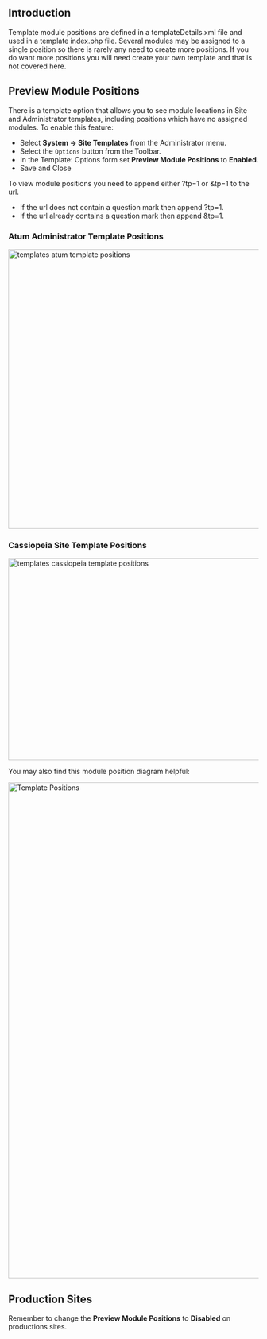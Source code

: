 <!-- Filename: J4.x:Module_Positions / Display title: Module Positions -->

## Introduction

Template module positions are defined in a templateDetails.xml file and
used in a template index.php file. Several modules may be assigned to a
single position so there is rarely any need to create more positions. If
you do want more positions you will need create your own template and
that is not covered here.

## Preview Module Positions

There is a template option that allows you to see module locations in
Site and Administrator templates, including positions which have no
assigned modules. To enable this feature:

- Select **System **→** Site Templates** from the Administrator menu.
- Select the `Options` button from the Toolbar.
- In the Template: Options form set **Preview Module Positions** to
  **Enabled**.
- Save and Close

To view module positions you need to append either ?tp=1 or &tp=1 to the
url.

- If the url does not contain a question mark then append ?tp=1.
- If the url already contains a question mark then append &tp=1.

### Atum Administrator Template Positions

<img
src="https://docs.joomla.org/images/thumb/7/7d/J4x-templates-atum-template-positions-en.png/800px-J4x-templates-atum-template-positions-en.png"
class="thumbborder" decoding="async"
srcset="https://docs.joomla.org/images/7/7d/J4x-templates-atum-template-positions-en.png 1.5x"
data-file-width="1000" data-file-height="703" width="800" height="562"
alt="templates atum template positions" />

### Cassiopeia Site Template Positions

<img
src="https://docs.joomla.org/images/thumb/e/e5/J4x-templates-cassiopeia-template-positions-en.png/800px-J4x-templates-cassiopeia-template-positions-en.png"
class="thumbborder" decoding="async"
srcset="https://docs.joomla.org/images/e/e5/J4x-templates-cassiopeia-template-positions-en.png 1.5x"
data-file-width="1000" data-file-height="508" width="800" height="406"
alt="templates cassiopeia template positions" />

You may also find this module position diagram helpful:

<img
src="https://docs.joomla.org/images/2/28/J4x-cassiopeia_template_explained_positions.png"
class="thumbborder" decoding="async" data-file-width="786"
data-file-height="980" width="800" height="997"
alt="Template Positions" />

## Production Sites

Remember to change the **Preview Module Positions** to **Disabled** on
productions sites.

